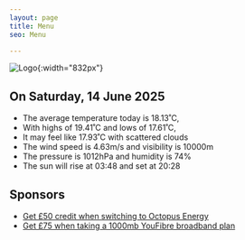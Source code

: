 ```yaml
---
layout: page
title: Menu
seo: Menu

---
```


![Logo](/images/logo.jpg){:width="832px"}

<!-- weather_marker starts -->
## On Saturday, 14 June 2025

- The average temperature today is 18.13˚C,
- With highs of 19.41˚C and lows of 17.61˚C,
- It may feel like 17.93˚C with scattered clouds
- The wind speed is 4.63m/s and visibility is 10000m
- The pressure is 1012hPa and humidity is 74%
- The sun will rise at 03:48 and set at 20:28

<!-- weather_marker ends -->

## Sponsors

- [Get £50 credit when switching to Octopus Energy](https://bit.ly/3oD1nnS)
- [Get £75 when taking a 1000mb YouFibre broadband plan](https://aklam.io/91zWhU?)
